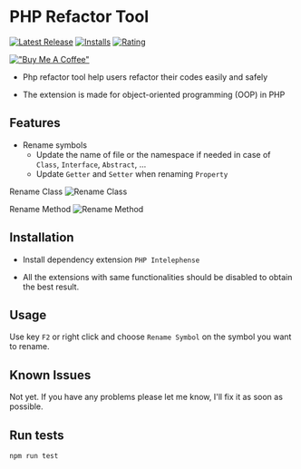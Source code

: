 # PHP Refactor Tool

[![Latest Release](https://vsmarketplacebadge.apphb.com/version-short/st-pham.php-refactor-tool.svg
)](https://marketplace.visualstudio.com/items?itemName=st-pham.php-refactor-tool) [![Installs](https://vsmarketplacebadge.apphb.com/installs-short/st-pham.php-refactor-tool.svg
)](https://marketplace.visualstudio.com/items?itemName=st-pham.php-refactor-tool) [![Rating](https://vsmarketplacebadge.apphb.com/rating-short/st-pham.php-refactor-tool.svg)](https://marketplace.visualstudio.com/items?itemName=st-pham.php-refactor-tool#review-details)

[!["Buy Me A Coffee"](https://www.buymeacoffee.com/assets/img/custom_images/orange_img.png)](https://www.buymeacoffee.com/tungps881)
- Php refactor tool help users refactor their codes easily and safely

- The extension is made for object-oriented programming (OOP) in PHP

## Features

- Rename symbols
    - Update the name of file or the namespace if needed in case of `Class`, `Interface`, `Abstract`, ...
    - Update `Getter` and `Setter` when renaming `Property`

Rename Class
![Rename Class](https://i.imgur.com/Aq0YZAB.gif)

Rename Method
![Rename Method](https://i.imgur.com/BIEGjDQ.gif)

## Installation

- Install dependency extension `PHP Intelephense`

- All the extensions with same functionalities should be disabled to obtain the best result.

## Usage

Use key `F2` or right click and choose `Rename Symbol` on the symbol you want to rename.

## Known Issues

Not yet. If you have any problems please let me know, I'll fix it as soon as possible.

## Run tests

`npm run test`
